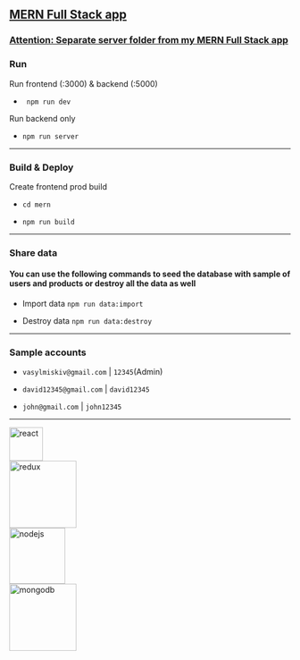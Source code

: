 ## [MERN Full Stack app](https://stackstore.onrender.com/)

### [Attention: Separate server folder from my MERN Full Stack app](https://github.com/vasylmiskiv/fullstack-ecommerceapp)

### Run

Run frontend (:3000) & backend (:5000)

- ` npm run dev`

Run backend only

- `npm run server`

---

### Build & Deploy

Create frontend prod build

- `cd mern`

- `npm run build`

---

### Share data

#### You can use the following commands to seed the database with sample of users and products or destroy all the data as well

- Import data `npm run data:import`

- Destroy data `npm run data:destroy`

---

### Sample accounts

- `vasylmiskiv@gmail.com` | `12345`(Admin)

- `david12345@gmail.com` | `david12345`

- `john@gmail.com` | `john12345`

---

<img src="https://upload.wikimedia.org/wikipedia/commons/a/a7/React-icon.svg" alt="react" width = 60px>
<br/>
<img src="https://upload.wikimedia.org/wikipedia/commons/3/30/Redux_Logo.png" alt="redux" width = 120px>
<br/>
<img src="https://cdn.freebiesupply.com/logos/large/2x/nodejs-1-logo-svg-vector.svg"  alt="nodejs" width = 100px >
<br/>
<img src="https://upload.wikimedia.org/wikipedia/commons/9/93/MongoDB_Logo.svg" alt="mongodb" width = 120px>
